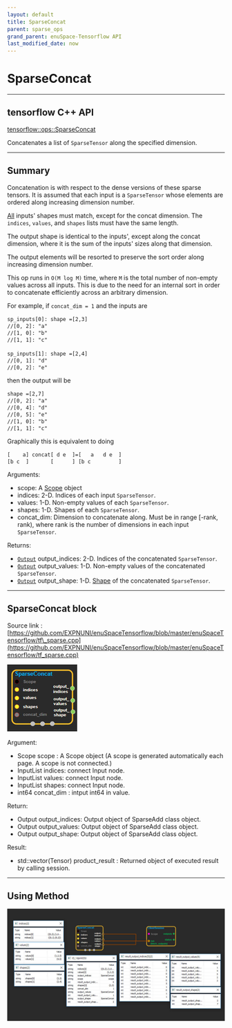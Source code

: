 ```yaml
--- 
layout: default 
title: SparseConcat 
parent: sparse_ops 
grand_parent: enuSpace-Tensorflow API 
last_modified_date: now 
--- 
```


# SparseConcat

---

## tensorflow C++ API

[tensorflow::ops::SparseConcat](https://www.tensorflow.org/api_docs/cc/class/tensorflow/ops/sparse-concat)

Concatenates a list of `SparseTensor` along the specified dimension.

---

## Summary

Concatenation is with respect to the dense versions of these sparse tensors. It is assumed that each input is a `SparseTensor` whose elements are ordered along increasing dimension number.

[All](https://www.tensorflow.org/api_docs/cc/class/tensorflow/ops/all.html#classtensorflow_1_1ops_1_1_all) inputs' shapes must match, except for the concat dimension. The `indices`, `values`, and `shapes` lists must have the same length.

The output shape is identical to the inputs', except along the concat dimension, where it is the sum of the inputs' sizes along that dimension.

The output elements will be resorted to preserve the sort order along increasing dimension number.

This op runs in `O(M log M)` time, where `M` is the total number of non-empty values across all inputs. This is due to the need for an internal sort in order to concatenate efficiently across an arbitrary dimension.

For example, if `concat_dim = 1` and the inputs are

```
sp_inputs[0]: shape =[2,3]
//[0, 2]: "a"
//[1, 0]: "b"
//[1, 1]: "c"

sp_inputs[1]: shape =[2,4]
//[0, 1]: "d"
//[0, 2]: "e"
```

then the output will be

```
shape =[2,7]
//[0, 2]: "a"
//[0, 4]: "d"
//[0, 5]: "e"
//[1, 0]: "b"
//[1, 1]: "c"
```

Graphically this is equivalent to doing

```
[    a] concat[ d e  ]=[   a   d e  ]
[b c  ]       [      ] [b c         ]
```

Arguments:

* scope: A [Scope](https://www.tensorflow.org/api_docs/cc/class/tensorflow/scope.html#classtensorflow_1_1_scope) object
* indices: 2-D. Indices of each input `SparseTensor`.
* values: 1-D. Non-empty values of each `SparseTensor`.
* shapes: 1-D. Shapes of each `SparseTensor`.
* concat\_dim: Dimension to concatenate along. Must be in range \[-rank, rank\), where rank is the number of dimensions in each input `SparseTensor`.

Returns:

* [`Output`](https://www.tensorflow.org/api_docs/cc/class/tensorflow/output.html#classtensorflow_1_1_output) output\_indices: 2-D. Indices of the concatenated `SparseTensor`.
* [`Output`](https://www.tensorflow.org/api_docs/cc/class/tensorflow/output.html#classtensorflow_1_1_output) output\_values: 1-D. Non-empty values of the concatenated `SparseTensor`.
* [`Output`](https://www.tensorflow.org/api_docs/cc/class/tensorflow/output.html#classtensorflow_1_1_output) output\_shape: 1-D. [Shape](https://www.tensorflow.org/api_docs/cc/class/tensorflow/ops/shape.html#classtensorflow_1_1ops_1_1_shape) of the concatenated `SparseTensor`.

---

## SparseConcat block

Source link : [https://github.com/EXPNUNI/enuSpaceTensorflow/blob/master/enuSpaceTensorflow/tf\_sparse.cpp](https://github.com/EXPNUNI/enuSpaceTensorflow/blob/master/enuSpaceTensorflow/tf_sparse.cpp)

![](./assets/sparse_op/SparseConcat1.jpg)

Argument:

* Scope scope : A Scope object \(A scope is generated automatically each page. A scope is not connected.\)
* InputList indices: connect  Input node.
* InputList values: connect  Input node.
* InputList shapes: connect  Input node.
* int64 concat\_dim : intput int64 in value.

Return:

* Output output\_indices: Output object of SparseAdd class object.
* Output output\_values: Output object of SparseAdd class object.
* Output output\_shape: Output object of SparseAdd class object.

Result:

* std::vector\(Tensor\) product\_result : Returned object of executed result by calling session.

---

## Using Method

![](./assets/sparse_op/SparseConcat2.jpg)


